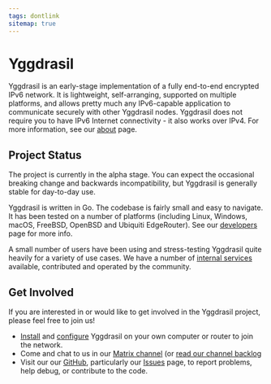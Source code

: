 ```yaml
---
tags: dontlink
sitemap: true
---
```


# Yggdrasil

Yggdrasil is an early-stage implementation of a fully end-to-end encrypted IPv6 network. It is lightweight, self-arranging, supported on multiple platforms, and allows pretty much any IPv6-capable application to communicate securely with other Yggdrasil nodes. Yggdrasil does not require you to have IPv6 Internet connectivity - it also works over IPv4. For more information, see our [about](about.md) page.

## Project Status

The project is currently in the alpha stage. You can expect the occasional breaking change and backwards incompatibility, but Yggdrasil is generally stable for day-to-day use.

Yggdrasil is written in Go. The codebase is fairly small and easy to navigate. It has been tested on a number of platforms (including Linux, Windows, macOS, FreeBSD, OpenBSD and Ubiquiti EdgeRouter). See our [developers](developers.md) page for more info.

A small number of users have been using and stress-testing Yggdrasil quite heavily for a variety of use cases. We have a number of [internal services](services.md) available, contributed and operated by the community.

## Get Involved

If you are interested in or would like to get involved in the Yggdrasil project, please feel free to join us!

- [Install](installation.md) and [configure](configuration.md) Yggdrasil on your own computer or router to join the network.
- Come and chat to us in our [Matrix channel](https://matrix.to/#/#yggdrasil:matrix.org) (or [read our channel backlog](https://view.matrix.org/room/!DwmKuvGvRKciqyFcxv:matrix.org/)
- Visit our our [GitHub](https://github.com/yggdrasil-network/yggdrasil-go), particularly our [Issues](https://github.com/yggdrasil-network/yggdrasil-go/issues) page, to report problems, help debug, or contribute to the code.

